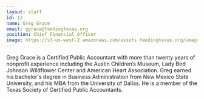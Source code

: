 ```yaml
---
layout: staff
id: 12
name: Greg Grace
email: ggrace@feedingtexas.org
position: Chief Financial Officer
image: https://s3-us-west-2.amazonaws.com/assets.feedingtexas.org/images/staff/greg-grace.JPG
---
```


Greg Grace is a Certified Public Accountant with more than twenty years of nonprofit experience including the Austin Children’s Museum, Lady Bird Johnson Wildflower Center and American Heart Association. Greg earned his bachelor's degree in Business Administration from New Mexico State University, and his MBA from the University of Dallas. He is a member of the Texas Society of Certified Public Accountants.

